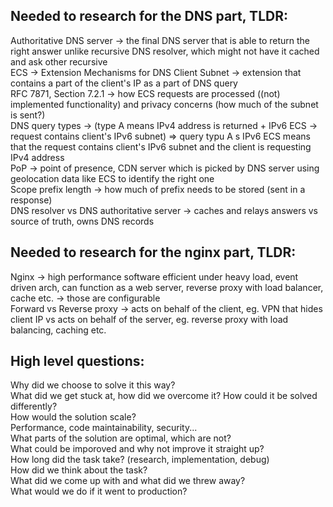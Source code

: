 ## Needed to research for the DNS part, TLDR:

Authoritative DNS server -> the final DNS server that is able to return the right answer unlike recursive DNS resolver, which might not have it cached and ask other recursive <br> 
ECS -> Extension Mechanisms for DNS Client Subnet -> extension that contains a part of the client's IP as a part of DNS query <br>
RFC 7871, Section 7.2.1 -> how ECS requests are processed ((not) implemented functionality) and privacy concerns (how much of the subnet is sent?) <br>
DNS query types -> (type A means IPv4 address is returned + IPv6 ECS -> request contains client's IPv6 subnet) => query typu A s IPv6 ECS means that the request contains client's IPv6 subnet and the client is requesting IPv4 address <br>
PoP -> point of presence, CDN server which is picked by DNS server using geolocation data like ECS to identify the right one <br>
Scope prefix length -> how much of prefix needs to be stored (sent in a response) <br>
DNS resolver vs DNS authoritative server -> caches and relays answers vs source of truth, owns DNS records <br>

## Needed to research for the nginx part, TLDR:

Nginx -> high performance software efficient under heavy load, event driven arch, can function as a web server, reverse proxy with load balancer, cache etc. -> those are configurable<br>
Forward vs Reverse proxy -> acts on behalf of the client, eg. VPN that hides client IP vs acts on behalf of the server, eg. reverse proxy with load balancing, caching etc.<br>

## High level questions:

Why did we choose to solve it this way?<br>
What did we get stuck at, how did we overcome it? How could it be solved differently?<br>
How would the solution scale?<br>
Performance, code maintainability, security...<br>
What parts of the solution are optimal, which are not?<br>
What could be imporoved and why not improve it straight up?<br>
How long did the task take? (research, implementation, debug)<br>
How did we think about the task?<br>
What did we come up with and what did we threw away?<br>
What would we do if it went to production?<br>
